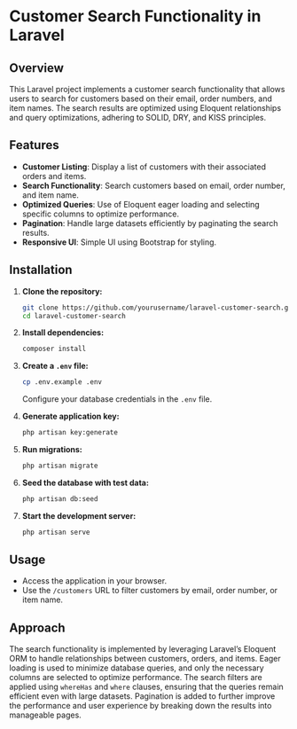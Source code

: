 # Customer Search Functionality in Laravel

## Overview

This Laravel project implements a customer search functionality that allows users to search for customers based on their email, order numbers, and item names. The search results are optimized using Eloquent relationships and query optimizations, adhering to SOLID, DRY, and KISS principles.

## Features

- **Customer Listing**: Display a list of customers with their associated orders and items.
- **Search Functionality**: Search customers based on email, order number, and item name.
- **Optimized Queries**: Use of Eloquent eager loading and selecting specific columns to optimize performance.
- **Pagination**: Handle large datasets efficiently by paginating the search results.
- **Responsive UI**: Simple UI using Bootstrap for styling.

## Installation

1. **Clone the repository:**
   ```bash
   git clone https://github.com/yourusername/laravel-customer-search.git
   cd laravel-customer-search
   
2. **Install dependencies:**
    ```bash
    composer install
    ```

3. **Create a `.env` file:**
    ```bash
    cp .env.example .env
    ```
   Configure your database credentials in the `.env` file.

4. **Generate application key:**
    ```bash
    php artisan key:generate
    ```

5. **Run migrations:**
    ```bash
    php artisan migrate
    ```

6. **Seed the database with test data:**
    ```bash
    php artisan db:seed
    ```

7. **Start the development server:**
    ```bash
    php artisan serve
    ```

## Usage

- Access the application in your browser.
- Use the `/customers` URL to filter customers by email, order number, or item name.

## Approach

The search functionality is implemented by leveraging Laravel’s Eloquent ORM to handle relationships between customers, orders, and items. Eager loading is used to minimize database queries, and only the necessary columns are selected to optimize performance. The search filters are applied using `whereHas` and `where` clauses, ensuring that the queries remain efficient even with large datasets. Pagination is added to further improve the performance and user experience by breaking down the results into manageable pages.
